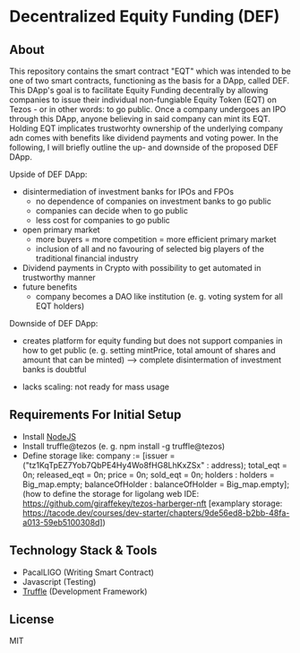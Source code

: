 # Decentralized Equity Funding (DEF)

## About
This repository contains the smart contract "EQT" which was intended to be one of two smart contracts, functioning as the basis for a DApp, called DEF. This DApp's goal is to facilitate Equity Funding decentrally by allowing companies to issue their individual non-fungiable Equity Token (EQT) on Tezos  - or in other words: to go public. Once a company undergoes an IPO through this DApp, anyone believing in said company can mint its EQT. Holding EQT implicates trustworhty ownership of the underlying company adn comes with benefits like dividend payments and voting power. In the following, I will briefly outline the up- and downside of the proposed DEF DApp. 

Upside of DEF DApp:
- disintermediation of investment banks for IPOs and FPOs
    - no dependence of companies on investment banks to go public
    - companies can decide when to go public 
    - less cost for companies to go public
- open primary market 
    - more buyers = more competition = more efficient primary market
    - inclusion of all and no favouring of selected big players of the traditional financial industry
- Dividend payments in Crypto with possibility to get automated in trustworthy manner
- future benefits
    - company becomes a DAO like institution (e. g. voting system for all EQT holders)

Downside of DEF DApp:
- creates platform for equity funding but does not support companies in how to get public (e. g. setting mintPrice, total amount of shares and amount that can be minted) --> complete disintermation of investment banks is doubtful

- lacks scaling: not ready for mass usage

## Requirements For Initial Setup
- Install [NodeJS](https://nodejs.org/en/)
- Install truffle@tezos (e. g. npm install -g truffle@tezos)
- Define storage like: 
    company := [issuer = ("tz1KqTpEZ7Yob7QbPE4Hy4Wo8fHG8LhKxZSx" : address);
    total_eqt = 0n;
    released_eqt = 0n;
    price = 0n;
    sold_eqt = 0n;
    holders : holders = Big_map.empty;
    balanceOfHolder : balanceOfHolder = Big_map.empty];
(how to define the storage for ligolang web IDE: https://github.com/giraffekey/tezos-harberger-nft [examplary storage: https://tacode.dev/courses/dev-starter/chapters/9de56ed8-b2bb-48fa-a013-59eb5100308d])

## Technology Stack & Tools
- PacalLIGO (Writing Smart Contract)
- Javascript (Testing)
- [Truffle](https://trufflesuite.com/docs/tezos/truffle/quickstart/) (Development Framework)

License
----
MIT

